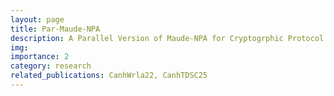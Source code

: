 ```yaml
---
layout: page
title: Par-Maude-NPA
description: A Parallel Version of Maude-NPA for Cryptogrphic Protocol Analysis
img:
importance: 2
category: research
related_publications: CanhWrla22, CanhTDSC25
---
```

